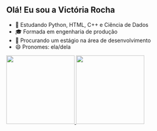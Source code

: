## Olá! Eu sou a Victória Rocha

- 🌱 Estudando Python, HTML, C++ e Ciência de Dados
- 🎓 Formada em engenharia de produção
- 👯 Procurando um estágio na área de desenvolvimento 
- 😄 Pronomes: ela/dela
<div>
<a href="https://github.com/Vicotirah">
<img height="180cm" src=[![Vicotirah's GitHub stats](https://github-readme-stats.vercel.app/api?username=Vicotirah)](https://github.com/Vicotirah/github-readme-stats)>
<img height="180cm" src=![Vicotirah's GitHub stats](https://github-readme-stats.vercel.app/api?username=Vicotirah&show_icons=true)>


</div>

